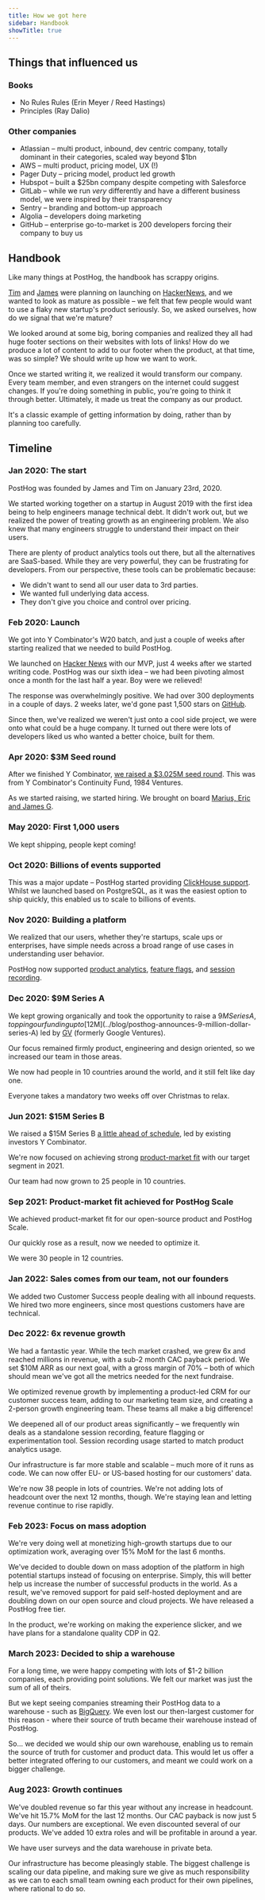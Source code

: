 ```yaml
---
title: How we got here
sidebar: Handbook
showTitle: true
---
```


## Things that influenced us

### Books

* No Rules Rules (Erin Meyer / Reed Hastings)
* Principles (Ray Dalio)

### Other companies

* Atlassian – multi product, inbound, dev centric company, totally dominant in their categories, scaled way beyond $1bn
* AWS – multi product, pricing model, UX (!)
* Pager Duty – pricing model, product led growth
* Hubspot – built a $25bn company despite competing with Salesforce
* GitLab – while we run _very_ differently and have a different business model, we were inspired by their transparency
* Sentry – branding and bottom-up approach
* Algolia – developers doing marketing
* GitHub – enterprise go-to-market is 200 developers forcing their company to buy us

## Handbook

Like many things at PostHog, the handbook has scrappy origins.

[Tim](../community/profiles/108) and [James](../community/profiles/71) were planning on launching on [HackerNews](https://news.ycombinator.com/), and we wanted to look as mature as possible – we felt that few people would want to use a flaky new startup's product seriously. So, we asked ourselves, how do we signal that we're mature? 

We looked around at some big, boring companies and realized they all had huge footer sections on their websites with lots of links! How do we produce a lot of content to add to our footer when the product, at that time, was so simple? We should write up how we want to work.

Once we started writing it, we realized it would transform our company. Every team member, and even strangers on the internet could suggest changes. If you're doing something in public, you're going to think it through better. Ultimately, it made us treat the company as our product.

It's a classic example of getting information by doing, rather than by planning too carefully.

## Timeline

### Jan 2020: The start

PostHog was founded by James and Tim on January 23rd, 2020.

We started working together on a startup in August 2019 with the first idea being to help engineers manage technical debt. It didn't work out, but we realized the power of treating growth as an engineering problem. We also knew that many engineers struggle to understand their impact on their users.

There are plenty of product analytics tools out there, but all the alternatives are SaaS-based. While they are very powerful, they can be frustrating for developers. From our perspective, these tools can be problematic because:

* We didn't want to send all our user data to 3rd parties.
* We wanted full underlying data access.
* They don't give you choice and control over pricing.

### Feb 2020: Launch

We got into Y Combinator's W20 batch, and just a couple of weeks after starting realized that we needed to build PostHog.

We launched on [Hacker News](https://news.ycombinator.com/item?id=22376732) with our MVP, just 4 weeks after we started writing code. PostHog was our sixth idea – we had been pivoting almost once a month for the last half a year. Boy were we relieved!

The response was overwhelmingly positive. We had over 300 deployments in a couple of days. 2 weeks later, we'd gone past 1,500 stars on [GitHub](https://github.com/PostHog/posthog).

Since then, we've realized we weren't just onto a cool side project, we were onto what could be a huge company. It turned out there were lots of developers liked us who wanted a better choice, built for them.

### Apr 2020: $3M Seed round

After we finished Y Combinator, [we raised a $3.025M seed round](../../blog/raising-3m-for-os). This was from Y Combinator's Continuity Fund, 1984 Ventures.

As we started raising, we started hiring. We brought on board [Marius, Eric and James G](/blog/posthog-first-five).

### May 2020: First 1,000 users

We kept shipping, people kept coming!

### Oct 2020: Billions of events supported

This was a major update – PostHog started providing [ClickHouse support](../blog/the-posthog-array-1-15-0#clickhouse-). Whilst we launched based on PostgreSQL, as it was the easiest option to ship quickly, this enabled us to scale to billions of events.

### Nov 2020: Building a platform

We realized that our users, whether they're startups, scale ups or enterprises, have simple needs across a broad range of use cases in understanding user behavior.

PostHog now supported [product analytics](/product/trends), [feature flags](/product/feature-flags), and [session recording](/product/session-recording).

### Dec 2020: $9M Series A

We kept growing organically and took the opportunity to raise a $9M Series A, topping our funding up to [$12M](../blog/posthog-announces-9-million-dollar-series-A) led by [GV](https://www.gv.com/) (formerly Google Ventures).

Our focus remained firmly product, engineering and design oriented, so we increased our team in those areas.

We now had people in 10 countries around the world, and it still felt like day one.

Everyone takes a mandatory two weeks off over Christmas to relax.

### Jun 2021: $15M Series B

We raised a $15M Series B [a little ahead of schedule](../blog/why-we-raised-a-15m-series-b-ahead-of-schedule), led by existing investors Y Combinator. 

We're now focused on achieving strong [product-market fit](/blog/product-market-fit-game) with our target segment in 2021. 

Our team had now grown to 25 people in 10 countries. 

### Sep 2021: Product-market fit achieved for PostHog Scale

We achieved product-market fit for our open-source product and PostHog Scale.

Our quickly rose as a result, now we needed to optimize it.

We were 30 people in 12 countries.

### Jan 2022: Sales comes from our team, not our founders

We added two Customer Success people dealing with all inbound requests. We hired two more engineers, since most questions customers have are technical.

### Dec 2022: 6x revenue growth

We had a fantastic year. While the tech market crashed, we grew 6x and reached millions in revenue, with a sub-2 month CAC payback period. We set $10M ARR as our next goal, with a gross margin of 70% – both of which should mean we've got all the metrics needed for the next fundraise.

We optimized revenue growth by implementing a product-led CRM for our customer success team, adding to our marketing team size, and creating a 2-person growth engineering team. These teams all make a big difference!

We deepened all of our product areas significantly – we frequently win deals as a standalone session recording, feature flagging or experimentation tool. Session recording usage started to match product analytics usage.

Our infrastructure is far more stable and scalable – much more of it runs as code. We can now offer EU- or US-based hosting for our customers' data.

We're now 38 people in lots of countries. We're not adding lots of headcount over the next 12 months, though. We're staying lean and letting revenue continue to rise rapidly. 

### Feb 2023: Focus on mass adoption

We're very doing well at monetizing high-growth startups due to our optimization work, averaging over 15% MoM for the last 6 months. 

We've decided to double down on mass adoption of the platform in high potential startups instead of focusing on enterprise. Simply, this will better help us increase the number of successful products in the world. As a result, we've removed support for paid self-hosted deployment and are doubling down on our open source and cloud projects. We have released a PostHog free tier.

In the product, we're working on making the experience slicker, and we have plans for a standalone quality CDP in Q2.

### March 2023: Decided to ship a warehouse

For a long time, we were happy competing with lots of $1-2 billion companies, each providing point solutions. We felt our market was just the sum of all of theirs.

But we kept seeing companies streaming their PostHog data to a warehouse - such as [BigQuery](https://cloud.google.com/bigquery). We even lost our then-largest customer for this reason - where their source of truth became their warehouse instead of PostHog.

So... we decided we would ship our own warehouse, enabling us to remain the source of truth for customer and product data. This would let us offer a better integrated offering to our customers, and meant we could work on a bigger challenge.

### Aug 2023: Growth continues

We've doubled revenue so far this year without any increase in headcount. We've hit 15.7% MoM for the last 12 months. Our CAC payback is now just 5 days. Our numbers are exceptional. We even discounted several of our products. We've added 10 extra roles and will be profitable in around a year.

We have user surveys and the data warehouse in private beta.

Our infrastructure has become pleasingly stable. The biggest challenge is scaling our data pipeline, and making sure we give as much responsibility as we can to each small team owning each product for their own pipelines, where rational to do so.